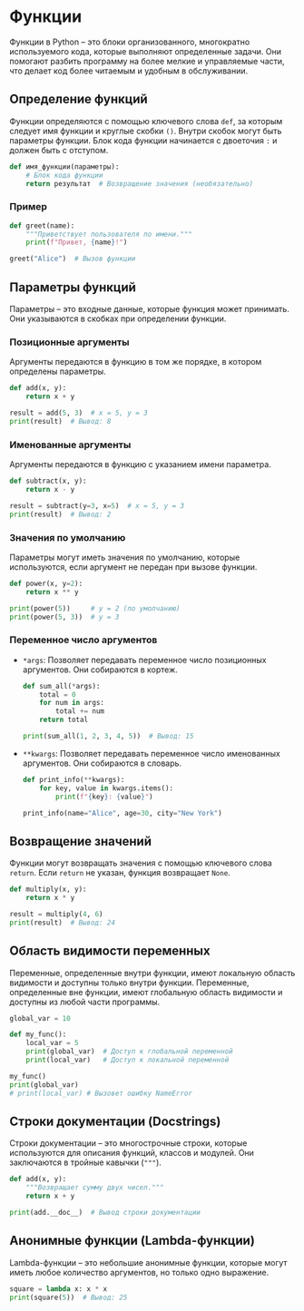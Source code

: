 # Функции
Функции в Python – это блоки организованного, многократно используемого кода, которые выполняют определенные задачи. Они помогают разбить программу на более мелкие и управляемые части, что делает код более читаемым и удобным в обслуживании.

## Определение функций
Функции определяются с помощью ключевого слова `def`, за которым следует имя функции и круглые скобки `()`. Внутри скобок могут быть параметры функции. Блок кода функции начинается с двоеточия `:` и должен быть с отступом.

```Python
def имя_функции(параметры):
    # Блок кода функции
    return результат  # Возвращение значения (необязательно)
```
### Пример
```Python
def greet(name):
    """Приветствует пользователя по имени."""
    print(f"Привет, {name}!")

greet("Alice")  # Вызов функции
```
## Параметры функций
Параметры – это входные данные, которые функция может принимать. Они указываются в скобках при определении функции.

### Позиционные аргументы
Аргументы передаются в функцию в том же порядке, в котором определены параметры.

```Python
def add(x, y):
    return x + y

result = add(5, 3)  # x = 5, y = 3
print(result)  # Вывод: 8
```
### Именованные аргументы
Аргументы передаются в функцию с указанием имени параметра.

```Python
def subtract(x, y):
    return x - y

result = subtract(y=3, x=5)  # x = 5, y = 3
print(result)  # Вывод: 2
```
### Значения по умолчанию
Параметры могут иметь значения по умолчанию, которые используются, если аргумент не передан при вызове функции.

```Python
def power(x, y=2):
    return x ** y

print(power(5))     # y = 2 (по умолчанию)
print(power(5, 3))  # y = 3
```
### Переменное число аргументов
- `*args`: Позволяет передавать переменное число позиционных аргументов. Они собираются в кортеж.

    ```Python
    def sum_all(*args):
        total = 0
        for num in args:
            total += num
        return total

    print(sum_all(1, 2, 3, 4, 5))  # Вывод: 15
    ```
- `**kwargs`: Позволяет передавать переменное число именованных аргументов. Они собираются в словарь.

    ```Python
    def print_info(**kwargs):
        for key, value in kwargs.items():
            print(f"{key}: {value}")

    print_info(name="Alice", age=30, city="New York")
    ```
## Возвращение значений
Функции могут возвращать значения с помощью ключевого слова `return`. Если `return` не указан, функция возвращает `None`.

```Python
def multiply(x, y):
    return x * y

result = multiply(4, 6)
print(result)  # Вывод: 24
```
## Область видимости переменных
Переменные, определенные внутри функции, имеют локальную область видимости и доступны только внутри функции. Переменные, определенные вне функции, имеют глобальную область видимости и доступны из любой части программы.

```Python
global_var = 10

def my_func():
    local_var = 5
    print(global_var)  # Доступ к глобальной переменной
    print(local_var)   # Доступ к локальной переменной

my_func()
print(global_var)
# print(local_var) # Вызовет ошибку NameError
```
## Строки документации (Docstrings)
Строки документации – это многострочные строки, которые используются для описания функций, классов и модулей. Они заключаются в тройные кавычки (`"""`).

```Python
def add(x, y):
    """Возвращает сумму двух чисел."""
    return x + y

print(add.__doc__)  # Вывод строки документации
```
## Анонимные функции (Lambda-функции)
Lambda-функции – это небольшие анонимные функции, которые могут иметь любое количество аргументов, но только одно выражение.

```Python
square = lambda x: x * x
print(square(5))  # Вывод: 25
```